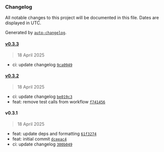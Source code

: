 ### Changelog

All notable changes to this project will be documented in this file. Dates are displayed in UTC.

Generated by [`auto-changelog`](https://github.com/CookPete/auto-changelog).

#### [v0.3.3](https://github.com/datr-tech/api-dolomite/compare/v0.3.2...v0.3.3)

> 18 April 2025

- ci: update changelog [`9ca0949`](https://github.com/datr-tech/api-dolomite/commit/9ca094937007f75a3be608bfab9bd2ed27fc8e1d)

#### [v0.3.2](https://github.com/datr-tech/api-dolomite/compare/v0.3.1...v0.3.2)

> 18 April 2025

- ci: update changelog [`be019c3`](https://github.com/datr-tech/api-dolomite/commit/be019c34453e6e901e8f2aa921c8a22415f0dc37)
- feat: remove test calls from workflow [`f741456`](https://github.com/datr-tech/api-dolomite/commit/f7414567f2d916b2f7f8f5fda12420826735a9c9)

#### v0.3.1

> 18 April 2025

- feat: update deps and formatting [`61f3274`](https://github.com/datr-tech/api-dolomite/commit/61f3274da3723b12c6751f74a8bd6c50ced29f11)
- feat: initial commit [`dceeac4`](https://github.com/datr-tech/api-dolomite/commit/dceeac4d22cedff76ae263dbbe7665cd0d52ed0f)
- ci: update changelog [`300b049`](https://github.com/datr-tech/api-dolomite/commit/300b0497e455ca61121c871869608c72c188af9c)
